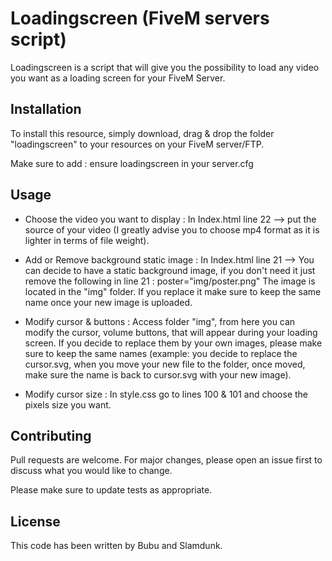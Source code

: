 # Loadingscreen (FiveM servers script)

Loadingscreen is a script that will give you the possibility to load any video you want as a loading screen for your FiveM Server.

## Installation

To install this resource, simply download, drag & drop the folder "loadingscreen" to your resources on your FiveM server/FTP.

Make sure to add : ensure loadingscreen in your server.cfg

## Usage

- Choose the video you want to display :
In Index.html line 22 --> put the source of your video (I greatly advise you to choose mp4 format as it is lighter in terms of file weight).

- Add or Remove background static image :
In Index.html line 21 --> You can decide to have a static background image, if you don't need it just remove the following in line 21 : poster="img/poster.png"
The image is located in the "img" folder. If you replace it make sure to keep the same name once your new image is uploaded.

- Modify cursor & buttons :
Access folder "img", from here you can modify the cursor, volume buttons, that will appear during your loading screen. If you decide to replace them by your own images, please make sure to keep the same names (example: you decide to replace the cursor.svg, when you move your new file to the folder, once moved, make sure the name is back to cursor.svg with your new image).

- Modify cursor size :
In style.css go to lines 100 & 101 and choose the pixels size you want.

## Contributing
Pull requests are welcome. For major changes, please open an issue first to discuss what you would like to change.

Please make sure to update tests as appropriate.

## License
This code has been written by Bubu and Slamdunk.

